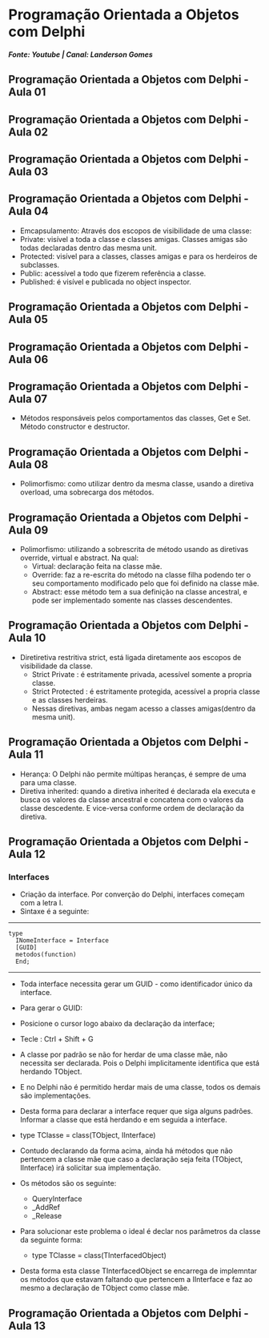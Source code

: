 # Programação Orientada a Objetos com Delphi
##### Fonte: Youtube | Canal: Landerson Gomes

## Programação Orientada a Objetos com Delphi - Aula 01

## Programação Orientada a Objetos com Delphi - Aula 02

## Programação Orientada a Objetos com Delphi - Aula 03

## Programação Orientada a Objetos com Delphi - Aula 04
  - Emcapsulamento: Através dos escopos de visibilidade de uma classe:
  - Private: visível a toda a classe e classes amigas. Classes amigas são todas declaradas dentro das mesma unit.
  - Protected: visível para a classes, classes amigas e para os herdeiros de subclasses.
  - Public: acessível a todo que fizerem referência a classe.
  - Published: é visível e publicada no object inspector.
## Programação Orientada a Objetos com Delphi - Aula 05

## Programação Orientada a Objetos com Delphi - Aula 06

## Programação Orientada a Objetos com Delphi - Aula 07
  - Métodos responsáveis pelos comportamentos das classes, Get e Set. Método
    constructor e destructor.

## Programação Orientada a Objetos com Delphi - Aula 08
  - Polimorfismo: como utilizar dentro da mesma classe, usando a diretiva
    overload, uma sobrecarga dos métodos.

## Programação Orientada a Objetos com Delphi - Aula 09
  - Polimorfismo: utilizando a sobrescrita de método usando as diretivas override,
    virtual e abstract. Na qual:
    - Virtual: declaração feita na classe mãe.
    - Override: faz a re-escrita do método na classe filha podendo ter o seu 
      comportamento modificado pelo que foi definido na classe mãe.
    - Abstract: esse método tem a sua definição na classe ancestral, e pode ser implementado somente nas classes descendentes.

## Programação Orientada a Objetos com Delphi - Aula 10
  - Diretiretiva restritiva strict, está ligada diretamente aos escopos de visibilidade
    da classe.
    - Strict Private : é estritamente privada, acessível somente a propria classe.
    - Strict Protected : é estritamente protegida, acessível a propria classe e as classes herdeiras.
    - Nessas diretivas, ambas negam acesso a classes amigas(dentro da mesma unit).

## Programação Orientada a Objetos com Delphi - Aula 11
  - Herança: O Delphi não permite múltipas heranças, é sempre de uma para uma classe.
  - Diretiva inherited: quando a diretiva inherited é declarada ela executa e busca os valores da classe ancestral e concatena com o valores da classe descedente. E vice-versa conforme ordem de declaração da diretiva.

## Programação Orientada a Objetos com Delphi - Aula 12
### Interfaces   
- Criação da interface. Por converção do Delphi, interfaces começam com a letra I.
- Sintaxe é a seguinte:
---
	type
	  INomeInterface = Interface
	  [GUID]
	  metodos(function)
	  End;
---
- Toda interface necessita gerar um GUID - como identificador único da interface.
- Para gerar o GUID:
- Posicione o cursor logo abaixo da declaração da interface;
- Tecle : Ctrl + Shift + G

- A classe por padrão se não for herdar de uma classe mãe, não necessita ser declarada. Pois o Delphi implicitamente identifica que está herdando TObject.
- E no Delphi não é permitido herdar mais de uma classe, todos os demais são implementações.
- Desta forma para declarar a interface requer que siga alguns padrões. Informar a classe que está herdando e em seguida a interface.
- type TClasse = class(TObject, IInterface)
- Contudo declarando da forma acima, ainda há métodos que não pertencem a classe mãe que caso a declaração seja feita (TObject, IInterface) irá solicitar sua implementação.
- Os métodos são os seguinte:  
  - QueryInterface
  - _AddRef
  - _Release
- Para solucionar este problema o ideal é declar nos parâmetros da classe da seguinte forma:
  - type TClasse = class(TInterfacedObject)
- Desta forma esta classe TInterfacedObject se encarrega de implemntar os métodos que estavam faltando que pertencem a IInterface e faz ao mesmo a declaração de TObject como classe mãe.

## Programação Orientada a Objetos com Delphi - Aula 13
